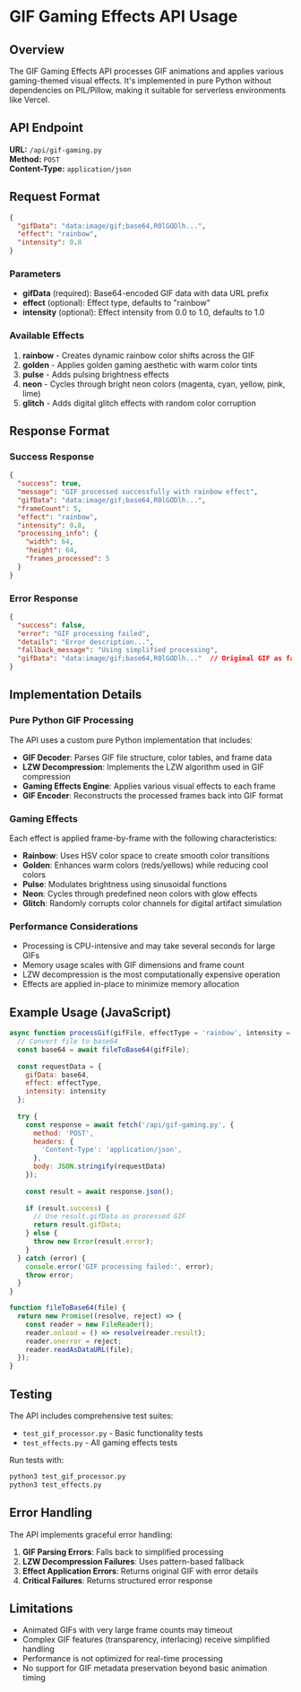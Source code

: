 # GIF Gaming Effects API Usage

## Overview

The GIF Gaming Effects API processes GIF animations and applies various gaming-themed visual effects. It's implemented in pure Python without dependencies on PIL/Pillow, making it suitable for serverless environments like Vercel.

## API Endpoint

**URL:** `/api/gif-gaming.py`  
**Method:** `POST`  
**Content-Type:** `application/json`

## Request Format

```json
{
  "gifData": "data:image/gif;base64,R0lGODlh...",
  "effect": "rainbow",
  "intensity": 0.8
}
```

### Parameters

- **gifData** (required): Base64-encoded GIF data with data URL prefix
- **effect** (optional): Effect type, defaults to "rainbow"
- **intensity** (optional): Effect intensity from 0.0 to 1.0, defaults to 1.0

### Available Effects

1. **rainbow** - Creates dynamic rainbow color shifts across the GIF
2. **golden** - Applies golden gaming aesthetic with warm color tints
3. **pulse** - Adds pulsing brightness effects
4. **neon** - Cycles through bright neon colors (magenta, cyan, yellow, pink, lime)
5. **glitch** - Adds digital glitch effects with random color corruption

## Response Format

### Success Response

```json
{
  "success": true,
  "message": "GIF processed successfully with rainbow effect",
  "gifData": "data:image/gif;base64,R0lGODlh...",
  "frameCount": 5,
  "effect": "rainbow",
  "intensity": 0.8,
  "processing_info": {
    "width": 64,
    "height": 64,
    "frames_processed": 5
  }
}
```

### Error Response

```json
{
  "success": false,
  "error": "GIF processing failed",
  "details": "Error description...",
  "fallback_message": "Using simplified processing",
  "gifData": "data:image/gif;base64,R0lGODlh..."  // Original GIF as fallback
}
```

## Implementation Details

### Pure Python GIF Processing

The API uses a custom pure Python implementation that includes:

- **GIF Decoder**: Parses GIF file structure, color tables, and frame data
- **LZW Decompression**: Implements the LZW algorithm used in GIF compression
- **Gaming Effects Engine**: Applies various visual effects to each frame
- **GIF Encoder**: Reconstructs the processed frames back into GIF format

### Gaming Effects

Each effect is applied frame-by-frame with the following characteristics:

- **Rainbow**: Uses HSV color space to create smooth color transitions
- **Golden**: Enhances warm colors (reds/yellows) while reducing cool colors
- **Pulse**: Modulates brightness using sinusoidal functions
- **Neon**: Cycles through predefined neon colors with glow effects
- **Glitch**: Randomly corrupts color channels for digital artifact simulation

### Performance Considerations

- Processing is CPU-intensive and may take several seconds for large GIFs
- Memory usage scales with GIF dimensions and frame count
- LZW decompression is the most computationally expensive operation
- Effects are applied in-place to minimize memory allocation

## Example Usage (JavaScript)

```javascript
async function processGif(gifFile, effectType = 'rainbow', intensity = 0.8) {
  // Convert file to base64
  const base64 = await fileToBase64(gifFile);
  
  const requestData = {
    gifData: base64,
    effect: effectType,
    intensity: intensity
  };
  
  try {
    const response = await fetch('/api/gif-gaming.py', {
      method: 'POST',
      headers: {
        'Content-Type': 'application/json',
      },
      body: JSON.stringify(requestData)
    });
    
    const result = await response.json();
    
    if (result.success) {
      // Use result.gifData as processed GIF
      return result.gifData;
    } else {
      throw new Error(result.error);
    }
  } catch (error) {
    console.error('GIF processing failed:', error);
    throw error;
  }
}

function fileToBase64(file) {
  return new Promise((resolve, reject) => {
    const reader = new FileReader();
    reader.onload = () => resolve(reader.result);
    reader.onerror = reject;
    reader.readAsDataURL(file);
  });
}
```

## Testing

The API includes comprehensive test suites:

- `test_gif_processor.py` - Basic functionality tests
- `test_effects.py` - All gaming effects tests

Run tests with:
```bash
python3 test_gif_processor.py
python3 test_effects.py
```

## Error Handling

The API implements graceful error handling:

1. **GIF Parsing Errors**: Falls back to simplified processing
2. **LZW Decompression Failures**: Uses pattern-based fallback
3. **Effect Application Errors**: Returns original GIF with error details
4. **Critical Failures**: Returns structured error response

## Limitations

- Animated GIFs with very large frame counts may timeout
- Complex GIF features (transparency, interlacing) receive simplified handling  
- Performance is not optimized for real-time processing
- No support for GIF metadata preservation beyond basic animation timing